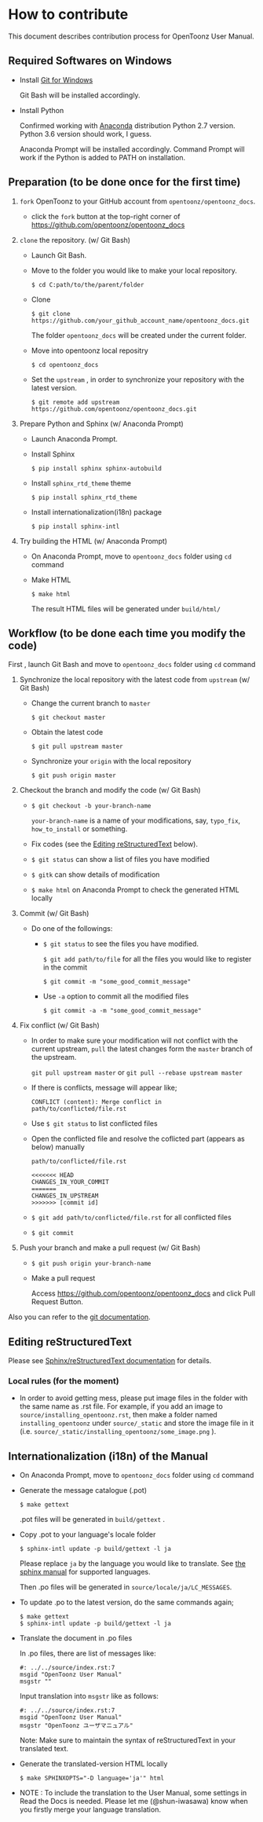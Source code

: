 # How to contribute

This document describes contribution process for OpenToonz User Manual.

## Required Softwares on Windows

- Install [Git for Windows](https://git-for-windows.github.io/)

  Git Bash will be installed accordingly.

- Install Python
  
  Confirmed working with [Anaconda](https://www.anaconda.com/download/) distribution Python 2.7 version. Python 3.6 version should work, I guess.
  
  Anaconda Prompt will be installed accordingly. Command Prompt will work if the Python is added to PATH on installation.

## Preparation (to be done once for the first time)

1. `fork` OpenToonz to your GitHub account from `opentoonz/opentoonz_docs`.

   - click the `fork` button at the top-right corner of https://github.com/opentoonz/opentoonz_docs

1. `clone` the repository. (w/ Git Bash)

   - Launch Git Bash.
   
   - Move to the folder you would like to make your local repository.
   
     `$ cd C:path/to/the/parent/folder`
     
   - Clone
   
     `$ git clone https://github.com/your_github_account_name/opentoonz_docs.git`
     
     The folder `opentoonz_docs` will be created under the current folder.
     
   - Move into opentoonz local repositry
   
     `$ cd opentoonz_docs`
     
   - Set the `upstream` , in order to synchronize your repository with the latest version.
   
     `$ git remote add upstream https://github.com/opentoonz/opentoonz_docs.git`

1. Prepare Python and Sphinx (w/ Anaconda Prompt)

   - Launch Anaconda Prompt.
   
   - Install Sphinx
   
     `$ pip install sphinx sphinx-autobuild`
     
   - Install `sphinx_rtd_theme` theme
   
     `$ pip install sphinx_rtd_theme`

   - Install internationalization(i18n) package
   
     `$ pip install sphinx-intl`
     
1. Try building the HTML (w/ Anaconda Prompt)

   - On Anaconda Prompt, move to `opentoonz_docs` folder using `cd` command

   - Make HTML
   
     `$ make html`
     
     The result HTML files will be generated under `build/html/`

## Workflow (to be done each time you modify the code)

First , launch Git Bash and move to `opentoonz_docs` folder using `cd` command

1. Synchronize the local repository with the latest code from `upstream` (w/ Git Bash) 

    - Change the current branch to `master`
    
      `$ git checkout master`
      
    - Obtain the latest code
    
      `$ git pull upstream master`
      
    - Synchronize your `origin` with the local repository
    
      `$ git push origin master`

1. Checkout the branch and modify the code (w/ Git Bash)
    
    - `$ git checkout -b your-branch-name`
    
       `your-branch-name` is a name of your modifications, say, `typo_fix`, `how_to_install` or something.
    
    - Fix codes (see the [Editing reStructuredText](#editing-restructuredtext) below).
        
    - `$ git status` can show a list of files you have modified
    
    - `$ gitk` can show details of modification

    - `$ make html` on Anaconda Prompt to check the generated HTML locally

1. Commit (w/ Git Bash)

    - Do one of the followings:
    
      - `$ git status` to see the files you have modified.
      
         `$ git add path/to/file` for all the files you would like to register in the commit
         
         `$ git commit -m "some_good_commit_message"`
         
      - Use `-a` option to commit all the modified files
      
         `$ git commit -a -m "some_good_commit_message"`
    
1. Fix conflict (w/ Git Bash)

    - In order to make sure your modification will not conflict with the current upstream, `pull` the latest changes form the `master` branch of the upstream.
      
      `git pull upstream master` or `git pull --rebase upstream master`
      
    - If there is conflicts, message will appear like;
    
      `CONFLICT (content): Merge conflict in path/to/conflicted/file.rst`
      
    - Use `$ git status` to list conflicted files
    
    - Open the conflicted file and resolve the coflicted part (appears as below) manually
      
      ```
      path/to/conflicted/file.rst
      
      <<<<<<< HEAD
      CHANGES_IN_YOUR_COMMIT
      =======
      CHANGES_IN_UPSTREAM
      >>>>>>> [commit id]
      ```
    
    - `$ git add path/to/conflicted/file.rst` for all conflicted files
    
    - `$ git commit`
         
1. Push your branch and make a pull request (w/ Git Bash)

    - `$ git push origin your-branch-name`
    
    - Make a pull request
      
      Access https://github.com/opentoonz/opentoonz_docs and click Pull Request Button.

Also you can refer to the [git documentation](https://git-scm.com/book/en/v2/GitHub-Contributing-to-a-Project).

## Editing reStructuredText

Please see [Sphinx/reStructuredText documentation](http://www.sphinx-doc.org/en/stable/rest.html) for details.

### Local rules (for the moment)

- In order to avoid getting mess, please put image files in the folder with the same name as .rst file. 
  For example, if you add an image to `source/installing_opentoonz.rst`, 
  then make a folder named `installing_opentoonz` under `source/_static` and store the image file in it
  (i.e. `source/_static/installing_opentoonz/some_image.png` ).

## Internationalization (i18n) of the Manual

- On Anaconda Prompt, move to `opentoonz_docs` folder using `cd` command

- Generate the message catalogue (.pot)

  `$ make gettext`

  .pot files will be generated in `build/gettext` .

- Copy .pot to your language's locale folder

  `$ sphinx-intl update -p build/gettext -l ja`

  Please replace `ja` by the language you would like to translate. See [the sphinx manual](http://www.sphinx-doc.org/en/stable/config.html#confval-language) for supported languages.
  
  Then .po files will be generated in `source/locale/ja/LC_MESSAGES`.

- To update .po to the latest version, do the same commands again;

  ```
  $ make gettext
  $ sphinx-intl update -p build/gettext -l ja
  ```

- Translate the document in .po files

  In .po files, there are list of messages like:

  ```
  #: ../../source/index.rst:7
  msgid "OpenToonz User Manual"
  msgstr ""
  ```

  Input translation into `msgstr` like as follows:

  ```
  #: ../../source/index.rst:7
  msgid "OpenToonz User Manual"
  msgstr "OpenToonz ユーザマニュアル"
  ```

  Note: Make sure to maintain the syntax of reStructuredText in your translated text.

- Generate the translated-version HTML locally

  `$ make SPHINXOPTS="-D language='ja'" html`

- NOTE : To include the translation to the User Manual, some settings in Read the Docs is needed. Please let me (@shun-iwasawa) know when you firstly merge your language translation.
